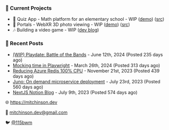 ### 📌 Current Projects
- 📝 Quiz App - Math platform for an elementary school - WIP ([demo](https://quiz-staging.mitchinson.dev/)) ([src](https://github.com/bmitchinson/budget-entry))
- 📸 Portals - WebXR 3D photo viewing - WIP ([demo](https://portals.mitchinson.dev/)) ([src](https://github.com/bmitchinson/vr-jpg-viewer-webxr))
- 🎶 Building a video game - WIP ([dev blog](https://blog.mitchinson.dev/playdate-dev-one))

### 📝 Recent Posts

- [(WIP) Playdate: Battle of the Bands](https://blog.mitchinson.dev/playdate-dev-one) - June 12th, 2024 (Posted 235 days ago)
- [Mocking time in Playwright](https://blog.mitchinson.dev/playwright-mock-time) - March 26th, 2024 (Posted 313 days ago)
- [Reducing Azure Redis 100% CPU](https://blog.mitchinson.dev/redis-cpu) - November 21st, 2023 (Posted 439 days ago)
- [Juno: On demand microservice deployment](https://blog.mitchinson.dev/juno) - July 23rd, 2023 (Posted 560 days ago)
- [NextJS Notion Blog](https://blog.mitchinson.dev/blog-2023) - July 9th, 2023 (Posted 574 days ago)

🌐 https://mitchinson.dev

💌 mitchinson.dev@gmail.com

🐦 [@115bwm](https://twitter.com/115bwm)